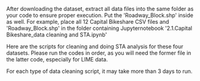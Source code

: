 After downloading the dataset, extract all data files into the same folder as your code to ensure proper execution. Put the 'Roadway_Block.shp' inside as well. For example, place all 12 Capital Bikeshare CSV files and 'Roadway_Block.shp' in the folder containing Jupyternotebook '2.1.Capital Bikeshare_data cleaning and STA.ipynb'

Here are the scripts for cleaning and doing STA analysis for these four datasets. Please run the codes in order, as you will need the former file in the latter code, especially for LIME data.

For each type of data cleaning script, it may take more than 3 days to run. 
